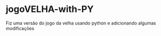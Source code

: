 # jogoVELHA-with-PY
Fiz uma versão do jogo da velha usando python e adicionando algumas modificações
